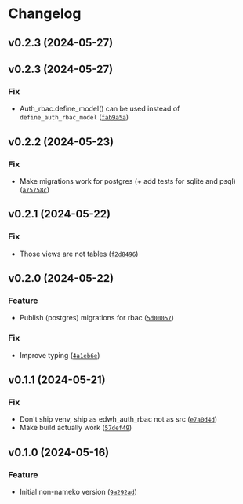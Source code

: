 # Changelog

<!--next-version-placeholder-->

## v0.2.3 (2024-05-27)



## v0.2.3 (2024-05-27)

### Fix

* Auth_rbac.define_model() can be used instead of `define_auth_rbac_model` ([`fab9a5a`](https://github.com/educationwarehouse/edwh-auth-rbac/commit/fab9a5a6272238566417b5dd46913e232ffa6776))

## v0.2.2 (2024-05-23)

### Fix

* Make migrations work for postgres (+ add tests for sqlite and psql) ([`a75758c`](https://github.com/educationwarehouse/edwh-auth-rbac/commit/a75758c0851ed46e5e3e623a63073066f6d533f7))

## v0.2.1 (2024-05-22)

### Fix

* Those views are not tables ([`f2d8496`](https://github.com/educationwarehouse/edwh-auth-rbac/commit/f2d84962bd3aa5bf87901d999f180ac1e9ffd815))

## v0.2.0 (2024-05-22)

### Feature

* Publish (postgres) migrations for rbac ([`5d00057`](https://github.com/educationwarehouse/edwh-auth-rbac/commit/5d00057d16e58c87369be0658fa1c62032ea045b))

### Fix

* Improve typing ([`4a1eb6e`](https://github.com/educationwarehouse/edwh-auth-rbac/commit/4a1eb6eec62350729b9e77719dc8426610e2d716))

## v0.1.1 (2024-05-21)

### Fix

* Don't ship venv, ship as edwh_auth_rbac not as src ([`e7a0d4d`](https://github.com/educationwarehouse/edwh-auth-rbac/commit/e7a0d4de6361e941c28c1b3f81cbed1a13f48011))
* Make build actually work ([`57def49`](https://github.com/educationwarehouse/edwh-auth-rbac/commit/57def49f6113f52ed5dffbf32fd01da906d56826))

## v0.1.0 (2024-05-16)

### Feature

* Initial non-nameko version ([`9a292ad`](https://github.com/educationwarehouse/edwh-auth-rbac/commit/9a292ad3de3b7181f2cbcea8c227dbfccc1c4bc4))
